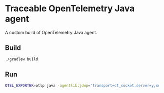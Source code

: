 # Traceable OpenTelemetry Java agent

A custom build of OpenTelemetry Java agent.

## Build

```bash
./gradlew build
```

## Run

```bash
OTEL_EXPORTER=otlp java -agentlib:jdwp="transport=dt_socket,server=y,suspend=n,address=5000" -javaagent:${HOME}/projects/hypertrace/opentelemetry-java-agent/javaagent/build/libs/traceable-otel-javaagent-0.0.1-all.jar  -jar app.jar
```
